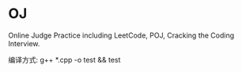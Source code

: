 # OJ
Online Judge Practice including LeetCode, POJ, Cracking the Coding Interview.

编译方式:
g++ *.cpp -o test && test
